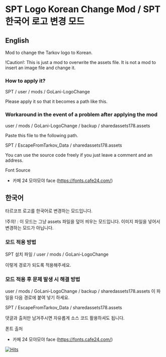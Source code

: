 # SPT Logo Korean Change Mod / SPT 한국어 로고 변경 모드

## English
Mod to change the Tarkov logo to Korean.

!Caution!: This is just a mod to overwrite the assets file. It is not a mod to insert an image file and change it.

### How to apply it?

SPT / user / mods / GoLani-LogoChange

Please apply it so that it becomes a path like this.

### Workaround in the event of a problem after applying the mod

user / mods / GoLani-LogoChange / backup / sharedassets178.assets

Paste this file to the following path.

SPT / EscapeFromTarkov_Data / sharedassets178.assets

You can use the source code freely if you just leave a comment and an address.


Font Source
- 카페 24 모야모야 face (https://fonts.cafe24.com/)

## 한국어
타르코프 로고를 한국어로 변경하는 모드입니다.

!주의! : 이 모드는 그냥 assets 파일을 덮어 씌우는 모드입니다. 이미지 파일을 넣어서 변경하는 모드가 아닙니다.

### 모드 적용 방법

SPT 설치 파일 / user / mods / GoLani-LogoChange

이렇게 경로가 되도록 적용해주세요.

### 모드 적용 후 문제 발생 시 해결 방법
user / mods / GoLani-LogoChange / backup / sharedassets178.assets
이 파일을 다음 경로에 붙여 넣기 하세요.

SPT / EscapeFromTarkov_Data / sharedassets178.assets

댓글과 출처만 남겨주시면 자유롭게 소스 코드 활용하셔도 됩니다.


폰트 출처
- 카페 24 모야모야 face (https://fonts.cafe24.com/)

[![Hits](https://hits.seeyoufarm.com/api/count/incr/badge.svg?url=https%3A%2F%2Fgithub.com%2FGoLani11%2FGoLani.KoreanLogoChange%2Ftree%2Fv1.0.0&count_bg=%2343C0C6&title_bg=%23555555&icon=&icon_color=%23E7E7E7&title=hits&edge_flat=false)](https://hits.seeyoufarm.com)